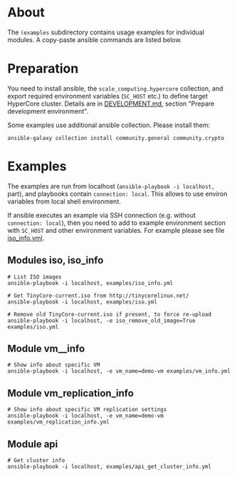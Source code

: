 # About

The `(examples` subdirectory contains usage examples for individual modules.
A copy-paste ansible commands are listed below.

# Preparation

You need to install ansible, the `scale_computing.hypercore` collection,
and export required environment variables (`SC_HOST` etc.) to define target HyperCore cluster.
Details are in [DEVELOPMENT.md](../DEVELOPMENT.md), section "Prepare development environment".

Some examples use additional ansible collection.
Please install them:

```shell
ansible-galaxy collection install community.general community.crypto
```

# Examples

The examples are run from localhost (`ansible-playbook -i localhost,` part),
and playbooks contain `connection: local`.
This allows to use environ variables from local shell environment.

If ansible executes an example via SSH connection (e.g. without `connection: local`),
then you need to add to example environment section with `SC_HOST` and other environment variables.
For example please see file [iso_info.yml](iso_info.yml).

## Modules iso, iso_info

```shell script
# List ISO images
ansible-playbook -i localhost, examples/iso_info.yml

# Get TinyCore-current.iso from http://tinycorelinux.net/
ansible-playbook -i localhost, examples/iso.yml

# Remove old TinyCore-current.iso if present, to force re-upload
ansible-playbook -i localhost, -e iso_remove_old_image=True examples/iso.yml
```

## Module vm__info

```shell
# Show info about specific VM
ansible-playbook -i localhost, -e vm_name=demo-vm examples/vm_info.yml
```

## Module vm_replication_info

```shell
# Show info about specific VM replication settings
ansible-playbook -i localhost, -e vm_name=demo-vm examples/vm_replication_info.yml
```

## Module api

```shell script
# Get cluster info
ansible-playbook -i localhost, examples/api_get_cluster_info.yml
```
